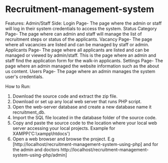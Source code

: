 # Recruitment-management-system
Features:
Admin/Staff Side:
Login Page-
The page where the admin or staff will log in their system credentials to access the system.
Status Category Page-
The page where can admin and staff will manage the list of recruitment steps or status of the applicants.
Vacancy Page-
The page where all vacancies are listed and can be managed by staff or admin.
Applicants Page-
The page where all applicants are listed and can be managed or viewed by admin/staff. This is the page where an admin and staff find the application form for the walk-in applicants.
Settings Page-
The page where an admin managed the website information such as the about us content.
Users Page-
The page where an admin manages the system user's credentials.

How to Run:
1. Download the source code and extract the zip file.
2. Download or set up any local web server that runs PHP script.
3. Open the web-server database and create a new database name it recruitment_db.
4. Import the SQL file located in the database folder of the source code.
5. Copy and paste the source code to the location where your local web server accessing your local projects. Example for XAMPP('C:\xampp\htdocs')
6. Open a web browser and browse the project. E.g [http://localhost/recruitment-management-system-using-php] and for the admin and doctors http://localhost/recruitment-management-system-using-php/admin]
